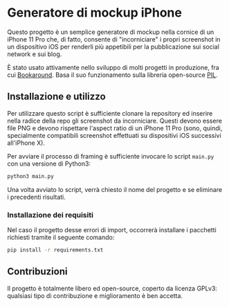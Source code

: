 # Generatore di mockup iPhone

Questo progetto è un semplice generatore di mockup nella cornice di un iPhone 11 Pro che, di fatto, consente di "incorniciare" i propri screenshot in un dispositivo iOS per renderli più appetibili per la pubblicazione sui social network e sui blog.

È stato usato attivamente nello sviluppo di molti progetti in produzione, fra cui [Bookaround](https://bookaround.app). Basa il suo funzionamento sulla libreria open-source [PIL](https://en.wikipedia.org/wiki/Python_Imaging_Library).

## Installazione e utilizzo

Per utilizzare questo script è sufficiente clonare la repository ed inserire nella radice della repo gli screenshot da incorniciare. Questi devono essere file PNG e devono rispettare l'aspect ratio di un iPhone 11 Pro (sono, quindi, specialmente compatibili screenshot effettuati su dispositivi iOS successivi all'iPhone X).

Per avviare il processo di framing è sufficiente invocare lo script `main.py` con una versione di Python3:

```sh
python3 main.py
```

Una volta avviato lo script, verrà chiesto il nome del progetto e se eliminare i precedenti risultati.

### Installazione dei requisiti

Nel caso il progetto desse errori di import, occorrerà installare i pacchetti richiesti tramite il seguente comando:

```sh
pip install -r requirements.txt
```

## Contribuzioni

Il progetto è totalmente libero ed open-source, coperto da licenza GPLv3: qualsiasi tipo di contribuzione e miglioramento è ben accetta.